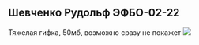 ## Шевченко Рудольф ЭФБО-02-22
Тяжелая гифка, 50мб, возможно сразу не покажет 
![](photo/final.gif)
